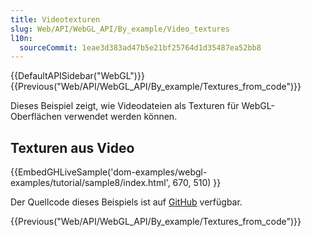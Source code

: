 ```yaml
---
title: Videotexturen
slug: Web/API/WebGL_API/By_example/Video_textures
l10n:
  sourceCommit: 1eae3d383ad47b5e21bf25764d1d35487ea52bb8
---
```


{{DefaultAPISidebar("WebGL")}}{{Previous("Web/API/WebGL_API/By_example/Textures_from_code")}}

Dieses Beispiel zeigt, wie Videodateien als Texturen für WebGL-Oberflächen verwendet werden können.

## Texturen aus Video

{{EmbedGHLiveSample('dom-examples/webgl-examples/tutorial/sample8/index.html', 670, 510) }}

Der Quellcode dieses Beispiels ist auf [GitHub](https://github.com/mdn/dom-examples/tree/main/webgl-examples/tutorial/sample8) verfügbar.

{{Previous("Web/API/WebGL_API/By_example/Textures_from_code")}}
